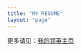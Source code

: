 ```yaml
---
title: "MY RESUME"
layout: "page"
---
```


更多请见：[我的领英主页](https://www.linkedin.com/in/sixuan-huang-ada|)
